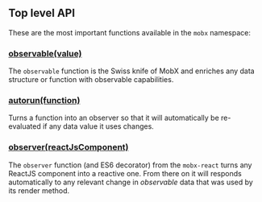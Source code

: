 ## Top level API

These are the most important functions available in the `mobx` namespace:

### [observable(value)](observable)
The `observable` function is the Swiss knife of MobX and enriches any data structure or function with observable capabilities.

### [autorun(function)](autorun)
Turns a function into an observer so that it will automatically be re-evaluated if any data value it uses changes.

### [observer(reactJsComponent)](observer-component)
The `observer` function (and ES6 decorator) from the `mobx-react` turns any ReactJS component into a reactive one.
From there on it will responds automatically to any relevant change in _observable_ data that was used by its render method.

